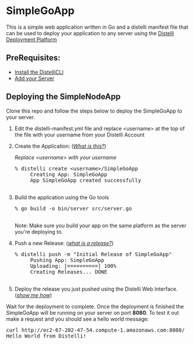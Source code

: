 SimpleGoApp
===========

This is a simple web application written in Go and a distelli manifest file that can be used to deploy your application to any server using the <a href="http://www.distelli.com" target="_blank">Distelli Deployment Platform</a>

PreRequisites:
---------------

* <a href="http://www.distelli.com/docs/setup.html" target="_blank">Install the DistelliCLI</a>
* <a href="http://www.distelli.com/docs/server-setup.html" target="_blank">Add your Server</a>

Deploying the SimpleNodeApp
---------------------------

Clone this repo and follow the steps below to deploy the SimpleGoApp to your server.

1. Edit the distelli-manifest.yml file and replace &lt;username&gt; at the top of the file with your username from your Distelli Account
2. Create the Application: (<a href="http://www.distelli.com/docs/creating-an-application.html" target="_blank"><i>What is this?</i></a>)

    <i>Replace &lt;username&gt; with your username</i>
    <pre>% distelli create &lt;username&gt;/SimpleGoApp
        Creating App: SimpleGoApp
        App SimpleGoApp created successfully
    </pre>

3. Build the application using the Go tools

    <pre>% go build -o bin/server src/server.go
    </pre>
    
    Note: Make sure you build your app on the same platform as the server you're deploying to.

4. Push a new Release: (<a href="http://www.distelli.com/docs/pushing-an-artifact.html" target="_blank"><i>what is a release?</i></a>)

    <pre>% distelli push -m "Initial Release of SimpleGoApp"
        Pushing App: SimpleGoApp
        Uploading: [==========] 100%
        Creating Releases... DONE
    </pre>

4. Deploy the release you just pushed using the Distelli Web Interface. (<a href="http://www.distelli.com/docs/starting-a-deployment.html" target="_blank"><i>show me how</i></a>)

Wait for the deployment to complete. Once the deployment is finished the SimpleGoApp will be running on your server on port <b>8080</b>. To test it out make a request and you should see a hello world message:

<pre>
curl http://ec2-67-202-47-54.compute-1.amazonaws.com:8080/
Hello World from Distelli!
</pre>
